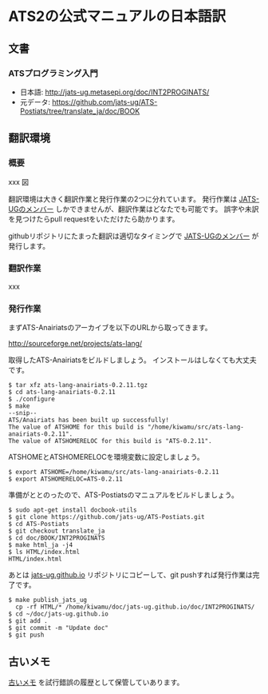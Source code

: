 # ATS2の公式マニュアルの日本語訳

## 文書

### ATSプログラミング入門

* 日本語: http://jats-ug.metasepi.org/doc/INT2PROGINATS/
* 元データ: https://github.com/jats-ug/ATS-Postiats/tree/translate_ja/doc/BOOK

## 翻訳環境

### 概要

xxx 図

翻訳環境は大きく翻訳作業と発行作業の2つに分れています。
発行作業は
[JATS-UGのメンバー](https://github.com/jats-ug?tab=members)
しかできませんが、翻訳作業はどなたでも可能です。
誤字や未訳を見つけたらpull requestをいただけたら助かります。

githubリポジトリにたまった翻訳は適切なタイミングで
[JATS-UGのメンバー](https://github.com/jats-ug?tab=members)
が発行します。

### 翻訳作業

xxx

### 発行作業

まずATS-Anairiatsのアーカイブを以下のURLから取ってきます。

http://sourceforge.net/projects/ats-lang/

取得したATS-Anairiatsをビルドしましょう。
インストールはしなくても大丈夫です。

```
$ tar xfz ats-lang-anairiats-0.2.11.tgz
$ cd ats-lang-anairiats-0.2.11
$ ./configure
$ make
--snip--
ATS/Anairiats has been built up successfully!
The value of ATSHOME for this build is "/home/kiwamu/src/ats-lang-anairiats-0.2.11".
The value of ATSHOMERELOC for this build is "ATS-0.2.11".
```

ATSHOMEとATSHOMERELOCを環境変数に設定しましょう。

```
$ export ATSHOME=/home/kiwamu/src/ats-lang-anairiats-0.2.11
$ export ATSHOMERELOC=ATS-0.2.11
```

準備がととのったので、ATS-Postiatsのマニュアルをビルドしましょう。

```
$ sudo apt-get install docbook-utils
$ git clone https://github.com/jats-ug/ATS-Postiats.git
$ cd ATS-Postiats
$ git checkout translate_ja
$ cd doc/BOOK/INT2PROGINATS
$ make html_ja -j4
$ ls HTML/index.html
HTML/index.html
```

あとは
[jats-ug.github.io](https://github.com/jats-ug/jats-ug.github.io)
リポジトリにコピーして、git pushすれば発行作業は完了です。

```
$ make publish_jats_ug
  cp -rf HTML/* /home/kiwamu/doc/jats-ug.github.io/doc/INT2PROGINATS/
$ cd ~/doc/jats-ug.github.io
$ git add .
$ git commit -m "Update doc"
$ git push
```

## 古いメモ

[古いメモ](memo.md)
を試行錯誤の履歴として保管していあります。
